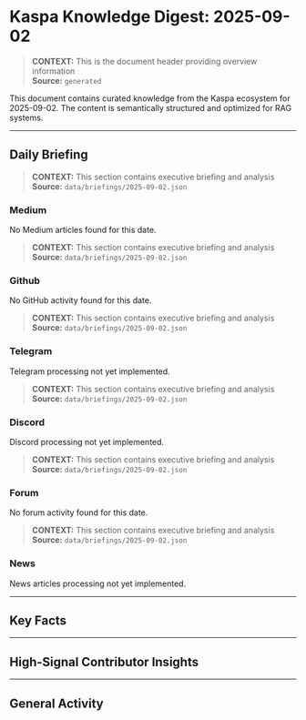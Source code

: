# Kaspa Knowledge Digest: 2025-09-02

> **CONTEXT:** This is the document header providing overview information  
> **Source:** `generated`

This document contains curated knowledge from the Kaspa ecosystem
for 2025-09-02. The content is semantically structured and optimized
for RAG systems.

---

## Daily Briefing

> **CONTEXT:** This section contains executive briefing and analysis  
> **Source:** `data/briefings/2025-09-02.json`

### Medium

No Medium articles found for this date.

> **CONTEXT:** This section contains executive briefing and analysis  
> **Source:** `data/briefings/2025-09-02.json`

### Github

No GitHub activity found for this date.

> **CONTEXT:** This section contains executive briefing and analysis  
> **Source:** `data/briefings/2025-09-02.json`

### Telegram

Telegram processing not yet implemented.

> **CONTEXT:** This section contains executive briefing and analysis  
> **Source:** `data/briefings/2025-09-02.json`

### Discord

Discord processing not yet implemented.

> **CONTEXT:** This section contains executive briefing and analysis  
> **Source:** `data/briefings/2025-09-02.json`

### Forum

No forum activity found for this date.

> **CONTEXT:** This section contains executive briefing and analysis  
> **Source:** `data/briefings/2025-09-02.json`

### News

News articles processing not yet implemented.

---

## Key Facts



---

## High-Signal Contributor Insights



---

## General Activity

